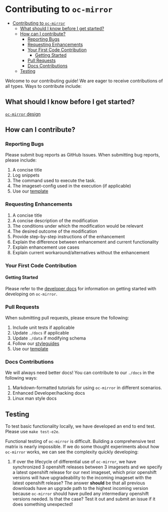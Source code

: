 Contributing to `oc-mirror`
====

- [Contributing to `oc-mirror`](#contributing-to-oc-mirror)
  - [What should I know before I get started?](#what-should-i-know-before-i-get-started)
  - [How can I contribute?](#how-can-i-contribute)
    - [Reporting Bugs](#reporting-bugs)
    - [Requesting Enhancements](#requesting-enhancements)
    - [Your First Code Contribution](#your-first-code-contribution)
      - [Getting Started](#getting-started)
    - [Pull Requests](#pull-requests)
    - [Docs Contributions](#docs-contributions)
  - [Testing](#testing)

Welcome to our contributing guide! We are eager to receive contributions of all types. Ways to contribute include:

## What should I know before I get started?

[`oc-mirror` design](docs/design/overview)

## How can I contribute?
### Reporting Bugs
Please submit bug reports as GitHub Issues. When submitting bug reports, please include:
1. A concise title
2. Log snippets
3. The command used to execute the task.
4. The imageset-config used in the execution (if applicable)
5. Use our [template](.github/ISSUE_TEMPLATE.md)

### Requesting Enhancements
1. A concise title
2. A concise description of the modification
3. The conditions under which the modification would be relevant
3. The desired outcome of the modification
4. Provide step-by-step instructions of the enhancement
5. Explain the difference between enhancement and current functionality
6. Explain enhancement use cases
7. Explain current workaround/alternatives without the enhancement

### Your First Code Contribution

#### Getting Started
Please refer to the [developer docs](./docs/dev/getting-started.md) for information on getting started with developing on `oc-mirror`.

### Pull Requests
When submitting pull requests, please ensure the following:
1. Include unit tests if applicable
2. Update `./docs` if applicable
3. Update `./data` if modifying schema
4. Follow our [styleguides](docs/dev/styleguides.md)
5. Use our [template](.github/PULL_REQUEST_TEMPLATE.md)

### Docs Contributions

We will always need better docs! You can contribute to our `./docs` in the following ways:

1. Markdown-formatted tutorials for using `oc-mirror` in different scenarios.
2. Enhanced Developer/hacking docs
3. Linux man style docs

## Testing

To test basic functionality locally, we have developed an end to end test. Please use `make test-e2e`.

Functional testing of `oc-mirror` is difficult. Building a comprehensive test matrix is nearly impossible. If we do some thought experiments about how `oc-mirror` works, we can see the complexity quickly developing:

1. If over the lifecycle of differential use of `oc-mirror`, we have synchronized 3 openshift releases between 3 imagesets and we specify a latest openshift release for our next imageset, which prior openshift versions will have upgradeability to the incoming imageset with the latest openshift release? The answer **should** be that all previous downloads have an upgrade path to the highest incoming version because `oc-mirror` should have pulled any intermediary openshift versions needed. Is that the case? Test it out and submit an issue if it does something unexpected!








